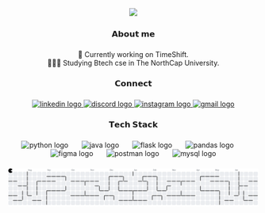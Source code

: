 <div align="center">
  <img height="200" src="https://i.pinimg.com/736x/ae/0b/d7/ae0bd7670359be036eac337dd020d35a.jpg"  />
</div>

###

<h3 align="center">𝗔𝗯𝗼𝘂𝘁 𝗺𝗲</h3>

###

<p align="center">🔭 Currently working on TimeShift.<br>👨🏼‍🎓 Studying Btech cse in The NorthCap University.</p>

###

<h3 align="center">𝗖𝗼𝗻𝗻𝗲𝗰𝘁</h3>

###

<div align="center">
  <a href="https://www.linkedin.com/in/krishhpandit/" target="_blank">
    <img src="https://raw.githubusercontent.com/maurodesouza/profile-readme-generator/master/src/assets/icons/social/linkedin/default.svg" width="52" height="40" alt="linkedin logo"  />
  </a>
  <a href="https://discord.com/users/rajupandit" target="_blank">
    <img src="https://raw.githubusercontent.com/maurodesouza/profile-readme-generator/master/src/assets/icons/social/discord/default.svg" width="52" height="40" alt="discord logo"  />
  </a>
  <a href="https://www.instagram.com/k5hzz/" target="_blank">
    <img src="https://raw.githubusercontent.com/maurodesouza/profile-readme-generator/master/src/assets/icons/social/instagram/default.svg" width="52" height="40" alt="instagram logo"  />
  </a>
  <a href="potato124mashed@gmail.com" target="_blank">
    <img src="https://raw.githubusercontent.com/maurodesouza/profile-readme-generator/master/src/assets/icons/social/gmail/default.svg" width="52" height="40" alt="gmail logo"  />
  </a>
</div>

###

<h3 align="center">𝗧𝗲𝗰𝗵 𝗦𝘁𝗮𝗰𝗸</h3>

###

<div align="center">
  <img src="https://cdn.jsdelivr.net/gh/devicons/devicon/icons/python/python-original.svg" height="44" alt="python logo"  />
  <img width="19" />
  <img src="https://cdn.jsdelivr.net/gh/devicons/devicon/icons/java/java-original.svg" height="44" alt="java logo"  />
  <img width="19" />
  <img src="https://skillicons.dev/icons?i=flask" height="44" alt="flask logo"  />
  <img width="19" />
  <img src="https://cdn.jsdelivr.net/gh/devicons/devicon/icons/pandas/pandas-original.svg" height="44" alt="pandas logo"  />
  <img width="19" />
  <img src="https://cdn.jsdelivr.net/gh/devicons/devicon/icons/figma/figma-original.svg" height="44" alt="figma logo"  />
  <img width="19" />
  <img src="https://cdn.simpleicons.org/postman/FF6C37" height="44" alt="postman logo"  />
  <img width="19" />
  <img src="https://cdn.jsdelivr.net/gh/devicons/devicon/icons/mysql/mysql-original.svg" height="44" alt="mysql logo"  />
</div>

###

<picture>
  <source media="(prefers-color-scheme: dark)" srcset="https://raw.githubusercontent.com/letrajufuh/letrajufuh/output/pacman-contribution-graph-dark.svg">
  <source media="(prefers-color-scheme: light)" srcset="https://raw.githubusercontent.com/letrajufuh/letrajufuh/output/pacman-contribution-graph.svg">
  <img alt="pacman contribution graph" src="https://raw.githubusercontent.com/letrajufuh/letrajufuh/output/pacman-contribution-graph.svg">
</picture>

###
